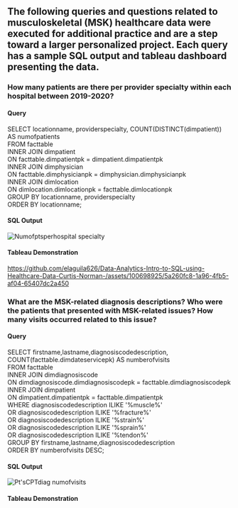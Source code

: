 ## The following queries and questions related to musculoskeletal (MSK) healthcare data were executed for additional practice and are a step toward a larger personalized project. Each query has a sample SQL output and tableau dashboard presenting the data. 

###  How many patients are there per provider specialty within each hospital between 2019-2020? 
#### Query

SELECT locationname, providerspecialty, COUNT(DISTINCT(dimpatient)) AS numofpatients 
<br> FROM facttable
<br> INNER JOIN dimpatient
<br> ON facttable.dimpatientpk = dimpatient.dimpatientpk
<br> INNER JOIN dimphysician
<br> ON facttable.dimphysicianpk = dimphysician.dimphysicianpk
<br> INNER JOIN dimlocation
<br> ON dimlocation.dimlocationpk = facttable.dimlocationpk
<br> GROUP BY locationname, providerspecialty
<br> ORDER BY locationname;

#### SQL Output

![Numofptsperhospital specialty](https://github.com/elaguila626/Data-Analytics-Intro-to-SQL-using-Healthcare-Data-Curtis-Norman-/assets/100698925/f83b2c8c-1ea6-4c59-84c7-e859fb79351f)


#### Tableau Demonstration

https://github.com/elaguila626/Data-Analytics-Intro-to-SQL-using-Healthcare-Data-Curtis-Norman-/assets/100698925/5a260fc8-1a96-4fb5-af04-65407dc2a450

###  What are the MSK-related diagnosis descriptions? Who were the patients that presented with MSK-related issues? How many visits occurred related to this issue? 

#### Query
SELECT firstname,lastname,diagnosiscodedescription, 
<br>COUNT(facttable.dimdateservicepk) AS numberofvisits
<br>FROM facttable
<br>INNER JOIN dimdiagnosiscode
<br>ON dimdiagnosiscode.dimdiagnosiscodepk = facttable.dimdiagnosiscodepk
<br>INNER JOIN dimpatient
<br>ON dimpatient.dimpatientpk = facttable.dimpatientpk
<br>WHERE diagnosiscodedescription ILIKE '%muscle%'
<br>OR diagnosiscodedescription ILIKE '%fracture%'
<br>OR diagnosiscodedescription ILIKE '%strain%'
<br>OR diagnosiscodedescription ILIKE '%sprain%'
<br>OR diagnosiscodedescription ILIKE '%tendon%'
<br>GROUP BY firstname,lastname,diagnosiscodedescription
<br>ORDER BY numberofvisits DESC;

#### SQL Output

![Pt'sCPTdiag numofvisits](https://github.com/elaguila626/Data-Analytics-Intro-to-SQL-using-Healthcare-Data-Curtis-Norman-/assets/100698925/0fd42b6d-273a-4f1b-ba33-3b31fd9af9a2)

#### Tableau Demonstration

